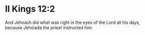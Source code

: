 # II Kings 12:2

And Jehoash did what was right in the eyes of the Lord all his days, because Jehoiada the priest instructed him.
